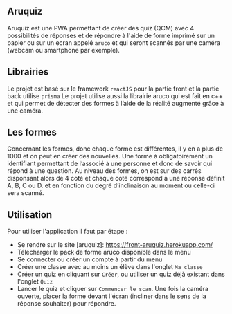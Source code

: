 ## Aruquiz

Aruquiz est une PWA permettant de créer des quiz (QCM) avec 4 possibilités de réponses et de répondre à l'aide de forme imprimé sur un papier ou sur un ecran appelé `aruco` et qui seront scannés par une caméra (webcam ou smartphone par exemple).

## Librairies
Le projet est basé sur le framework `reactJS` pour la partie front et la partie back utilise `prisma`
Le projet utilise aussi la librairie aruco qui est fait en c++ et qui permet de détecter des formes à l’aide de la réalité augmenté grâce à une caméra.

## Les formes
Concernant les formes, donc chaque forme est différentes, il y en a plus de 1000 et on peut en créer des nouvelles. Une forme à obligatoirement un identifiant permettant de l’associé à une personne et donc de savoir qui répond à une question. Au niveau des formes, on est sur des carrés disponsant alors de 4 coté et chaque coté correspond à une réponse définit A, B, C ou D. et en fonction du degré d’inclinaison au moment ou celle-ci sera scanné.

## Utilisation
Pour utiliser l'application il faut par étape : 
- Se rendre sur le site [aruquiz]: https://front-aruquiz.herokuapp.com/ 
- Télécharger le pack de forme aruco disponible dans le menu
- Se connecter ou créer un compte à partir du menu 
- Créer une classe avec au moins un élève dans l'onglet `Ma classe`
- Créer un quiz en cliquant sur `Créer`, ou utiliser un quiz déjà existant dans l'onglet `Quiz`
- Lancer le quiz et cliquer sur `Commencer le scan`. Une fois la caméra ouverte, placer la forme devant l'écran (incliner dans le sens de la réponse souhaiter) pour répondre.
